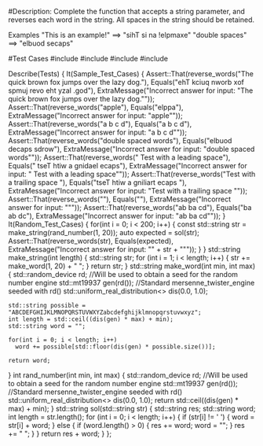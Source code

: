 #Description:
Complete the function that accepts a string parameter, and reverses each word in the string. All spaces in the string should be retained.

Examples
"This is an example!" ==> "sihT si na !elpmaxe"
"double  spaces"      ==> "elbuod  secaps"

#Test Cases
#include <random>
#include <cmath>
#include <iostream>
#include <string>

Describe(Tests)
{
It(Sample_Test_Cases)
{
Assert::That(reverse_words("The quick brown fox jumps over the lazy dog."), Equals("ehT kciuq nworb xof spmuj revo eht yzal .god"), ExtraMessage("Incorrect answer for input: \"The quick brown fox jumps over the lazy dog.\""));
Assert::That(reverse_words("apple"), Equals("elppa"), ExtraMessage("Incorrect answer for input: \"apple\""));
Assert::That(reverse_words("a b c d"), Equals("a b c d"), ExtraMessage("Incorrect answer for input: \"a b c d\""));
Assert::That(reverse_words("double  spaced  words"), Equals("elbuod  decaps  sdrow"), ExtraMessage("Incorrect answer for input: \"double  spaced  words\""));
Assert::That(reverse_words(" Test with a leading space"), Equals(" tseT htiw a gnidael ecaps"), ExtraMessage("Incorrect answer for input: \" Test with a leading space\""));
Assert::That(reverse_words("Test with a trailing space "), Equals("tseT htiw a gniliart ecaps "), ExtraMessage("Incorrect answer for input: \"Test with a trailing space \""));
Assert::That(reverse_words(""), Equals(""), ExtraMessage("Incorrect answer for input: \"\""));
Assert::That(reverse_words("ab   ba   cd"), Equals("ba   ab   dc"), ExtraMessage("Incorrect answer for input: \"ab   ba   cd\""));
}
It(Random_Test_Cases)
{
for(int i = 0; i < 200; i++)
{
const std::string str = make_string(rand_number(1, 20));
auto expected = sol(str);
Assert::That(reverse_words(str), Equals(expected), ExtraMessage("Incorrect answer for input: \"" + str + "\""));
}
}
std::string make_string(int length)
{
std::string str;
for (int i = 1; i < length; i++)
{
str += make_word(1, 20) + " ";
}
return str;
}
std::string make_word(int min, int max)
{
std::random_device rd;  //Will be used to obtain a seed for the random number engine
std::mt19937 gen(rd()); //Standard mersenne_twister_engine seeded with rd()
std::uniform_real_distribution<> dis(0.0, 1.0);

    std::string possible = "ABCDEFGHIJKLMNOPQRSTUVWXYZabcdefghijklmnopqrstuvwxyz";
    int length = std::ceil((dis(gen) * max) + min);
    std::string word = "";
    
    for(int i = 0; i < length; i++)
      word += possible[std::floor(dis(gen) * possible.size())];
      
    return word;
}
int rand_number(int min, int max)
{
std::random_device rd;  //Will be used to obtain a seed for the random number engine
std::mt19937 gen(rd()); //Standard mersenne_twister_engine seeded with rd()
std::uniform_real_distribution<> dis(0.0, 1.0);
return std::ceil((dis(gen) * max) + min);
}
std::string sol(std::string str)
{
std::string res;
std::string word;
int length = str.length();
for (int i = 0; i < length; i++)
{
if (str[i] != ' ')
{
word = str[i] + word;
}
else
{
if (word.length() > 0)
{
res += word;
word = "";
}
res += " ";
}
}
return res + word;
}
};